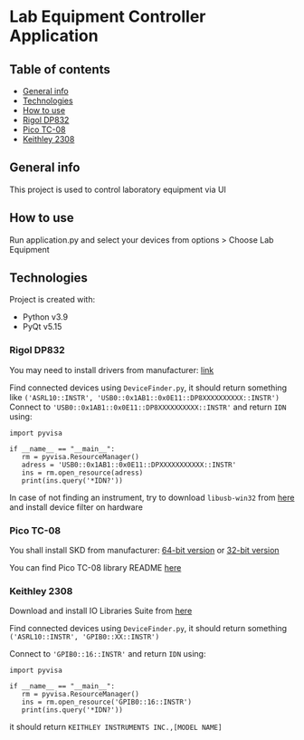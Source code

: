 # Lab Equipment Controller Application
## Table of contents
* [General info](#general-info)
* [Technologies](#technologies)
* [How to use](#how-to-use)
* [Rigol DP832](#Rigol-DP832)
* [Pico TC-08](#Pico-TC08)
* [Keithley 2308](#Keithley-2308)

## General info
This project is used to control laboratory equipment via UI

## How to use	
Run application.py and select your devices from options > Choose Lab Equipment

## Technologies
Project is created with:
* Python v3.9
* PyQt v5.15

### Rigol DP832
You may need to install drivers from manufacturer: [link](https://www.rigol.eu/products/dc-power/dp800.html) <br>

Find connected devices using `DeviceFinder.py`, it should return something like 
`('ASRL10::INSTR', 'USB0::0x1AB1::0x0E11::DP8XXXXXXXXXX::INSTR')`
Connect to `'USB0::0x1AB1::0x0E11::DP8XXXXXXXXXX::INSTR'` and return `IDN` using:

```
import pyvisa

if __name__ == "__main__":
   rm = pyvisa.ResourceManager()
   adress = 'USB0::0x1AB1::0x0E11::DPXXXXXXXXXXX::INSTR'
   ins = rm.open_resource(adress)
   print(ins.query('*IDN?'))

```

In case of not finding an instrument, try to download `libusb-win32` from [here](https://sourceforge.net/projects/libusb-win32/) 
and install device filter on hardware

### Pico TC-08
You shall install SKD from manufacturer:
[64-bit version](https://www.picotech.com/downloads/_lightbox/pico-software-development-kit-64bit)
or [32-bit version](https://www.picotech.com/downloads/_lightbox/pico-software-development-kit-32-bit)

You can find Pico TC-08 library README [here](https://github.com/picotech/picosdk-python-wrappers#readme)

### Keithley 2308
Download and install IO Libraries Suite from [here](https://www.keysight.com/us/en/lib/software-detail/computer-software/io-libraries-suite-downloads-2175637.html)

Find connected devices using `DeviceFinder.py`, it should return something `('ASRL10::INSTR', 'GPIB0::XX::INSTR')`

Connect to `'GPIB0::16::INSTR'` and return `IDN` using:

```
import pyvisa

if __name__ == "__main__":
   rm = pyvisa.ResourceManager()
   ins = rm.open_resource('GPIB0::16::INSTR')
   print(ins.query('*IDN?'))
```

it should return `KEITHLEY INSTRUMENTS INC.,[MODEL NAME]`